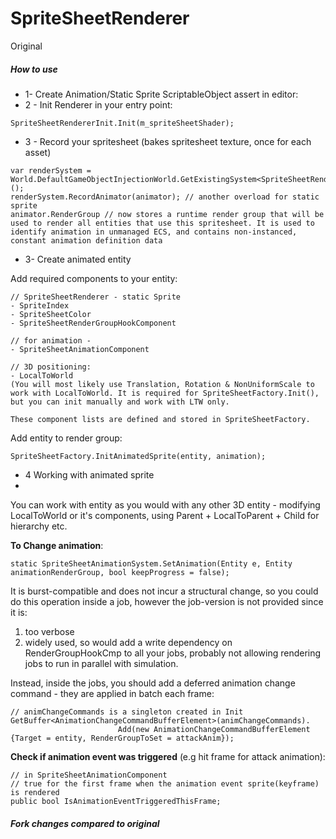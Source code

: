 # SpriteSheetRenderer
Original 

##### How to use

* 1- Create Animation/Static Sprite ScriptableObject assert in editor:
* 2 - Init Renderer in your entry point:
```        
SpriteSheetRendererInit.Init(m_spriteSheetShader);
```    
* 3 - Record your spritesheet (bakes spritesheet texture, once for each asset)
```
var renderSystem = World.DefaultGameObjectInjectionWorld.GetExistingSystem<SpriteSheetRenderSystem>();
renderSystem.RecordAnimator(animator); // another overload for static sprite
animator.RenderGroup // now stores a runtime render group that will be used to render all entities that use this spritesheet. It is used to identify animation in unmanaged ECS, and contains non-instanced, constant animation definition data 
```
* 3- Create animated entity

Add required components to your entity:

    // SpriteSheetRenderer - static Sprite
    - SpriteIndex
    - SpriteSheetColor 
    - SpriteSheetRenderGroupHookComponent
    
    // for animation - 
    - SpriteSheetAnimationComponent
        
    // 3D positioning:
    - LocalToWorld    
    (You will most likely use Translation, Rotation & NonUniformScale to work with LocalToWorld. It is required for SpriteSheetFactory.Init(), but you can init manually and work with LTW only.

    These component lists are defined and stored in SpriteSheetFactory.

Add entity to render group:
```
SpriteSheetFactory.InitAnimatedSprite(entity, animation);
```

* 4 Working with animated sprite
* 
You can work with entity as you would with any other 3D entity - modifying LocalToWorld or it's components, using Parent + LocalToParent + Child for hierarchy etc.

**To Change animation**:
```
static SpriteSheetAnimationSystem.SetAnimation(Entity e, Entity animationRenderGroup, bool keepProgress = false);
```
It is burst-compatible and does not incur a structural change, so you could do this operation inside a job, however the job-version is not provided since it is: 
1) too verbose
2) widely used, so would add a write dependency on RenderGroupHookCmp to all your jobs, probably not allowing rendering jobs to run in parallel with simulation.

Instead, inside the jobs, you should add a deferred animation change command - they are applied in batch each frame:
```
// animChangeCommands is a singleton created in Init
GetBuffer<AnimationChangeCommandBufferElement>(animChangeCommands).
                        Add(new AnimationChangeCommandBufferElement {Target = entity, RenderGroupToSet = attackAnim});
```

**Check if animation event was triggered** (e.g hit frame for attack animation):
```
// in SpriteSheetAnimationComponent
// true for the first frame when the animation event sprite(keyframe) is rendered
public bool IsAnimationEventTriggeredThisFrame;
```


##### Fork changes compared to original 

